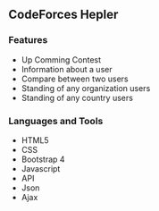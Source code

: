 ## CodeForces Hepler
### Features
* Up Comming Contest
* Information about a user
* Compare between two users
* Standing of any organization users
* Standing of any country users
### Languages and Tools
* HTML5
* CSS
* Bootstrap 4
* Javascript
* API
* Json
* Ajax
